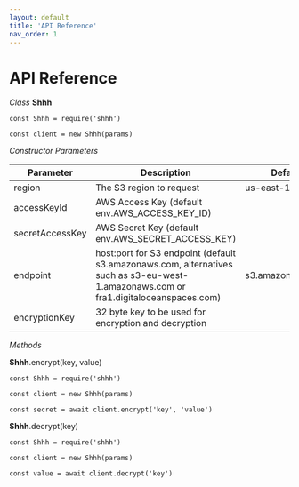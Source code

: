 ```yaml
---
layout: default
title: 'API Reference'
nav_order: 1
---
```


# API Reference

*Class* **Shhh**

```
const Shhh = require('shhh')

const client = new Shhh(params)
```

*Constructor Parameters*

| Parameter       | Description                                                                                                                           | Default          |
|-----------------|---------------------------------------------------------------------------------------------------------------------------------------|------------------|
| region          | The S3 region to request                                                                                                              | us-east-1        |
| accessKeyId     | AWS Access Key (default env.AWS_ACCESS_KEY_ID)                                                                                        |                  |
| secretAccessKey | AWS Secret Key (default env.AWS_SECRET_ACCESS_KEY)                                                                                    |                  |
| endpoint        | host:port for S3 endpoint (default s3.amazonaws.com, alternatives such  as s3-eu-west-1.amazonaws.com or fra1.digitaloceanspaces.com) | s3.amazonaws.com |
| encryptionKey   | 32 byte key to be used for encryption and decryption                                                                                  |                  |

*Methods*

**Shhh**.encrypt(key, value)

```
const Shhh = require('shhh')

const client = new Shhh(params)

const secret = await client.encrypt('key', 'value')
```

**Shhh**.decrypt(key)

```
const Shhh = require('shhh')

const client = new Shhh(params)

const value = await client.decrypt('key')
```

